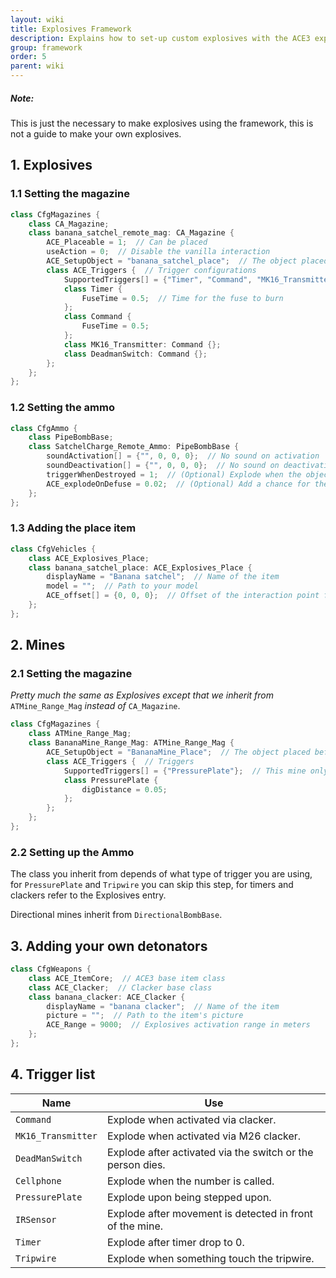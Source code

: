 ```yaml
---
layout: wiki
title: Explosives Framework
description: Explains how to set-up custom explosives with the ACE3 explosives system.
group: framework
order: 5
parent: wiki
---
```


<div class="panel callout">
    <h5>Note:</h5>
    <p>This is just the necessary to make explosives using the framework, this is not a guide to make your own explosives.</p>
</div>

## 1. Explosives

### 1.1 Setting the magazine

```c++
class CfgMagazines {
    class CA_Magazine;
    class banana_satchel_remote_mag: CA_Magazine {
        ACE_Placeable = 1;  // Can be placed
        useAction = 0;  // Disable the vanilla interaction
        ACE_SetupObject = "banana_satchel_place";  // The object placed before the explosive is armed
        class ACE_Triggers {  // Trigger configurations
            SupportedTriggers[] = {"Timer", "Command", "MK16_Transmitter", "DeadmanSwitch"};  // Triggers that can be used
            class Timer {
                FuseTime = 0.5;  // Time for the fuse to burn
            };
            class Command {
                FuseTime = 0.5;
            };
            class MK16_Transmitter: Command {};
            class DeadmanSwitch: Command {};
        };
    };
};
```

### 1.2 Setting the ammo

```c++
class CfgAmmo {
    class PipeBombBase;
    class SatchelCharge_Remote_Ammo: PipeBombBase {
        soundActivation[] = {"", 0, 0, 0};  // No sound on activation
        soundDeactivation[] = {"", 0, 0, 0};  // No sound on deactivation
        triggerWhenDestroyed = 1;  // (Optional) Explode when the object is shot and destroyed (after being placed) (0-disabled, 1-enabled).
        ACE_explodeOnDefuse = 0.02;  // (Optional) Add a chance for the explosive to detonate after being disarmed (in percent)
    };
};
```

### 1.3 Adding the place item

```c++
class CfgVehicles {
    class ACE_Explosives_Place;
    class banana_satchel_place: ACE_Explosives_Place {
        displayName = "Banana satchel";  // Name of the item
        model = "";  // Path to your model
        ACE_offset[] = {0, 0, 0};  // Offset of the interaction point from the model in meters on the X,Y,Z axis.
    };
};
```


## 2. Mines

### 2.1 Setting the magazine

_Pretty much the same as Explosives except that we inherit from_ `ATMine_Range_Mag` _instead of_ `CA_Magazine`.

```c++
class CfgMagazines {
    class ATMine_Range_Mag;
    class BananaMine_Range_Mag: ATMine_Range_Mag {
        ACE_SetupObject = "BananaMine_Place";  // The object placed before the mine is armed
        class ACE_Triggers {  // Triggers
            SupportedTriggers[] = {"PressurePlate"};  // This mine only support pressure plate activation
            class PressurePlate {
                digDistance = 0.05;
            };
        };
    };
};
```

### 2.2 Setting up the Ammo

The class you inherit from depends of what type of trigger you are using, for `PressurePlate` and `Tripwire` you can skip this step, for timers and clackers refer to the Explosives entry.

Directional mines inherit from `DirectionalBombBase`.


## 3. Adding your own detonators

```c++
class CfgWeapons {
    class ACE_ItemCore;  // ACE3 base item class
    class ACE_Clacker;  // Clacker base class
    class banana_clacker: ACE_Clacker {
        displayName = "banana clacker";  // Name of the item
        picture = "";  // Path to the item's picture
        ACE_Range = 9000;  // Explosives activation range in meters
    };
};
```


## 4. Trigger list

Name | Use
---- | -----
`Command` | Explode when activated via clacker.
`MK16_Transmitter` | Explode when activated via M26 clacker.
`DeadManSwitch` | Explode after activated via the switch or the person dies.
`Cellphone` | Explode when the number is called.
`PressurePlate` | Explode upon being stepped upon.
`IRSensor` | Explode after movement is detected in front of the mine.
`Timer` | Explode after timer drop to 0.
`Tripwire` | Explode when something touch the tripwire.
